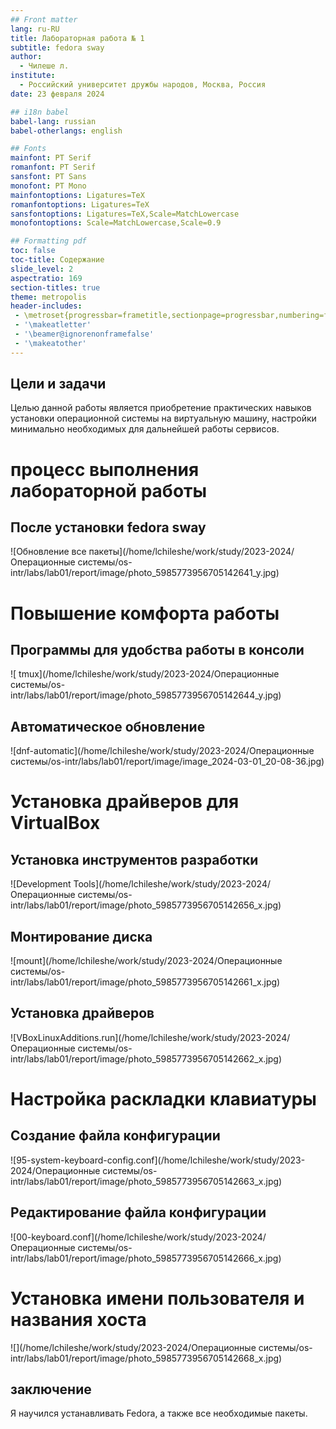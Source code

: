```yaml
---
## Front matter
lang: ru-RU
title: Лабораторная работа № 1
subtitle: fedora sway
author:
  - Чилеше л.
institute:
  - Российский университет дружбы народов, Москва, Россия
date: 23 февраля 2024

## i18n babel
babel-lang: russian
babel-otherlangs: english

## Fonts
mainfont: PT Serif
romanfont: PT Serif
sansfont: PT Sans
monofont: PT Mono
mainfontoptions: Ligatures=TeX
romanfontoptions: Ligatures=TeX
sansfontoptions: Ligatures=TeX,Scale=MatchLowercase
monofontoptions: Scale=MatchLowercase,Scale=0.9

## Formatting pdf
toc: false
toc-title: Содержание
slide_level: 2
aspectratio: 169
section-titles: true
theme: metropolis
header-includes:
 - \metroset{progressbar=frametitle,sectionpage=progressbar,numbering=fraction}
 - '\makeatletter'
 - '\beamer@ignorenonframefalse'
 - '\makeatother'
---
```




## Цели и задачи

Целью данной работы является приобретение практических навыков установки операционной системы на виртуальную машину, настройки минимально необходимых для дальнейшей работы сервисов.

# процесс выполнения лабораторной работы

## После установки fedora sway

![Обновление  все пакеты](/home/lchileshe/work/study/2023-2024/Операционные системы/os-intr/labs/lab01/report/image/photo_5985773956705142641_y.jpg)


# Повышение комфорта работы

## Программы для удобства работы в консоли

![ tmux](/home/lchileshe/work/study/2023-2024/Операционные системы/os-intr/labs/lab01/report/image/photo_5985773956705142644_y.jpg)

## Автоматическое обновление

![dnf-automatic](/home/lchileshe/work/study/2023-2024/Операционные системы/os-intr/labs/lab01/report/image/image_2024-03-01_20-08-36.jpg)

# Установка драйверов для VirtualBox

## Установка инструментов разработки

![Development Tools](/home/lchileshe/work/study/2023-2024/Операционные системы/os-intr/labs/lab01/report/image/photo_5985773956705142656_x.jpg)

## Монтирование диска

![mount](/home/lchileshe/work/study/2023-2024/Операционные системы/os-intr/labs/lab01/report/image/photo_5985773956705142661_x.jpg)

## Установка драйверов

![VBoxLinuxAdditions.run](/home/lchileshe/work/study/2023-2024/Операционные системы/os-intr/labs/lab01/report/image/photo_5985773956705142662_x.jpg)


# Настройка раскладки клавиатуры

## Создание файла конфигурации

![95-system-keyboard-config.conf](/home/lchileshe/work/study/2023-2024/Операционные системы/os-intr/labs/lab01/report/image/photo_5985773956705142663_x.jpg)

## Редактирование файла конфигурации

![00-keyboard.conf](/home/lchileshe/work/study/2023-2024/Операционные системы/os-intr/labs/lab01/report/image/photo_5985773956705142666_x.jpg)

# Установка имени пользователя и названия хоста

![](/home/lchileshe/work/study/2023-2024/Операционные системы/os-intr/labs/lab01/report/image/photo_5985773956705142668_x.jpg)

## заключение

Я научился устанавливать Fedora, а также все необходимые пакеты.

